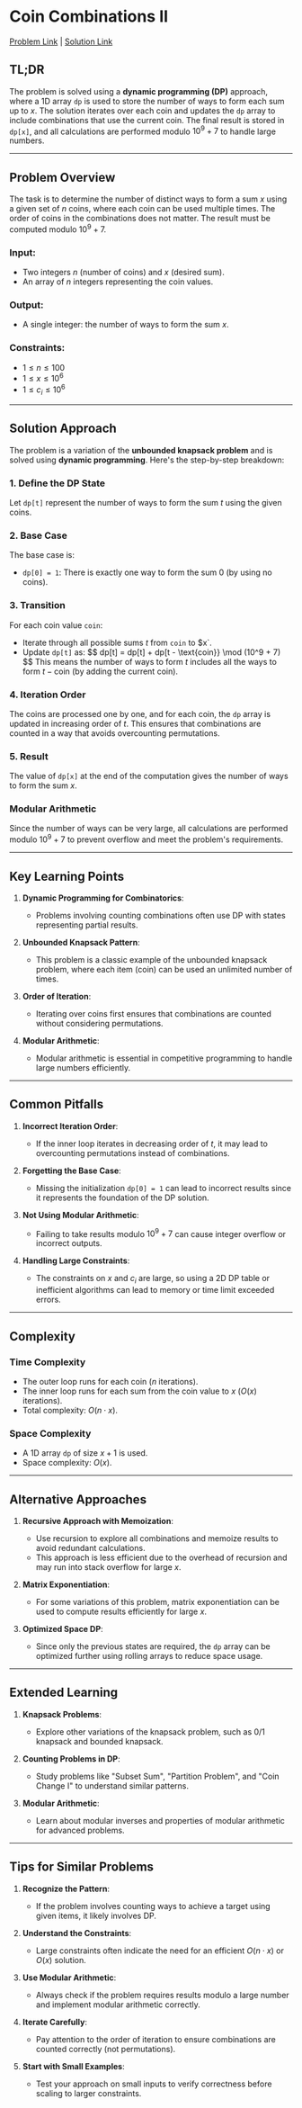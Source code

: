 # Coin Combinations II

[Problem Link](https://cses.fi/problemset/task/1636) | [Solution Link](../../solutions/03_Dynamic_Programming/04_1636_Coin_Combinations_II.cpp)

## TL;DR

The problem is solved using a **dynamic programming (DP)** approach, where a 1D array `dp` is used to store the number of ways to form each sum up to $x$. The solution iterates over each coin and updates the `dp` array to include combinations that use the current coin. The final result is stored in `dp[x]`, and all calculations are performed modulo $10^9 + 7$ to handle large numbers.

---

## Problem Overview

The task is to determine the number of distinct ways to form a sum $x$ using a given set of $n$ coins, where each coin can be used multiple times. The order of coins in the combinations does not matter. The result must be computed modulo $10^9 + 7$.

### Input:
- Two integers $n$ (number of coins) and $x$ (desired sum).
- An array of $n$ integers representing the coin values.

### Output:
- A single integer: the number of ways to form the sum $x$.

### Constraints:
- $1 \leq n \leq 100$
- $1 \leq x \leq 10^6$
- $1 \leq c_i \leq 10^6$

---

## Solution Approach

The problem is a variation of the **unbounded knapsack problem** and is solved using **dynamic programming**. Here's the step-by-step breakdown:

### 1. Define the DP State
Let `dp[t]` represent the number of ways to form the sum $t$ using the given coins.

### 2. Base Case
The base case is:
- `dp[0] = 1`: There is exactly one way to form the sum $0$ (by using no coins).

### 3. Transition
For each coin value `coin`:
- Iterate through all possible sums $t$ from `coin` to $x`.
- Update `dp[t]` as:
  $$ dp[t] = dp[t] + dp[t - \text{coin}} \mod (10^9 + 7) $$
This means the number of ways to form $t$ includes all the ways to form $t - \text{coin}$ (by adding the current coin).

### 4. Iteration Order
The coins are processed one by one, and for each coin, the `dp` array is updated in increasing order of $t$. This ensures that combinations are counted in a way that avoids overcounting permutations.

### 5. Result
The value of `dp[x]` at the end of the computation gives the number of ways to form the sum $x$.

### Modular Arithmetic
Since the number of ways can be very large, all calculations are performed modulo $10^9 + 7$ to prevent overflow and meet the problem's requirements.

---

## Key Learning Points

1. **Dynamic Programming for Combinatorics**:
   - Problems involving counting combinations often use DP with states representing partial results.

2. **Unbounded Knapsack Pattern**:
   - This problem is a classic example of the unbounded knapsack problem, where each item (coin) can be used an unlimited number of times.

3. **Order of Iteration**:
   - Iterating over coins first ensures that combinations are counted without considering permutations.

4. **Modular Arithmetic**:
   - Modular arithmetic is essential in competitive programming to handle large numbers efficiently.

---

## Common Pitfalls

1. **Incorrect Iteration Order**:
   - If the inner loop iterates in decreasing order of $t$, it may lead to overcounting permutations instead of combinations.

2. **Forgetting the Base Case**:
   - Missing the initialization `dp[0] = 1` can lead to incorrect results since it represents the foundation of the DP solution.

3. **Not Using Modular Arithmetic**:
   - Failing to take results modulo $10^9 + 7$ can cause integer overflow or incorrect outputs.

4. **Handling Large Constraints**:
   - The constraints on $x$ and $c_i$ are large, so using a 2D DP table or inefficient algorithms can lead to memory or time limit exceeded errors.

---

## Complexity

### Time Complexity
- The outer loop runs for each coin ($n$ iterations).
- The inner loop runs for each sum from the coin value to $x$ ($O(x)$ iterations).
- Total complexity: $O(n \cdot x)$.

### Space Complexity
- A 1D array `dp` of size $x + 1$ is used.
- Space complexity: $O(x)$.

---

## Alternative Approaches

1. **Recursive Approach with Memoization**:
   - Use recursion to explore all combinations and memoize results to avoid redundant calculations.
   - This approach is less efficient due to the overhead of recursion and may run into stack overflow for large $x$.

2. **Matrix Exponentiation**:
   - For some variations of this problem, matrix exponentiation can be used to compute results efficiently for large $x$.

3. **Optimized Space DP**:
   - Since only the previous states are required, the `dp` array can be optimized further using rolling arrays to reduce space usage.

---

## Extended Learning

1. **Knapsack Problems**:
   - Explore other variations of the knapsack problem, such as 0/1 knapsack and bounded knapsack.

2. **Counting Problems in DP**:
   - Study problems like "Subset Sum", "Partition Problem", and "Coin Change I" to understand similar patterns.

3. **Modular Arithmetic**:
   - Learn about modular inverses and properties of modular arithmetic for advanced problems.

---

## Tips for Similar Problems

1. **Recognize the Pattern**:
   - If the problem involves counting ways to achieve a target using given items, it likely involves DP.

2. **Understand the Constraints**:
   - Large constraints often indicate the need for an efficient $O(n \cdot x)$ or $O(x)$ solution.

3. **Use Modular Arithmetic**:
   - Always check if the problem requires results modulo a large number and implement modular arithmetic correctly.

4. **Iterate Carefully**:
   - Pay attention to the order of iteration to ensure combinations are counted correctly (not permutations).

5. **Start with Small Examples**:
   - Test your approach on small inputs to verify correctness before scaling to larger constraints.